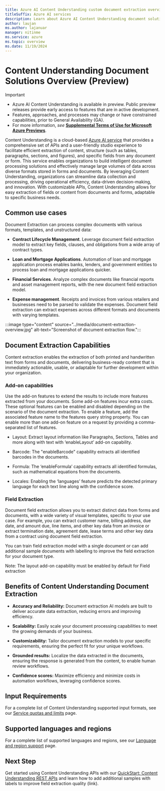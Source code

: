 ```yaml
---
title: Azure AI Content Understanding custom document extraction overview
titleSuffix: Azure AI services
description: Learn about Azure AI Content Understanding document solutions
author: laujan
ms.author: lajanuar
manager: nitinme
ms.service: azure
ms.topic: overview
ms.date: 11/19/2024
---
```


# Content Understanding Document Solutions Overview (Preview)

> [!IMPORTANT]
>
> * Azure AI Content Understanding is available in preview. Public preview releases provide early access to features that are in active development.
> * Features, approaches, and processes may change or have constrained capabilities, prior to General Availability (GA).
> * For more information, *see* [**Supplemental Terms of Use for Microsoft Azure Previews**](https://azure.microsoft.com/support/legal/preview-supplemental-terms).


Content Understanding is a cloud-based [Azure AI service](articles/ai-services/what-are-ai-services.md) that provides a comprehensive set of APIs and a user-friendly studio experience to facilitate efficient extraction of content, structure (such as tables, paragraphs, sections, and figures), and specific fields from any document or form. This service enables organizations to build intelligent document processing solutions and effectively manage large volumes of data across diverse formats stored in forms and documents.
By leveraging Content Understanding, organizations can streamline data collection and processing, driving operational efficiency, data-driven decision-making, and innovation. With customizable APIs, Content Understanding allows for easy extraction of fields or content from documents and forms, adaptable to specific business needs.


## Common use cases

Document Extraction can process complex documents with various formats, templates, and unstructured data:

* **Contract Lifecycle Management**. Leverage document field extraction model to extract key fields, clauses, and obligations from a wide array of contract types.
  
* **Loan and Mortgage Applications**. Automation of loan and mortgage application process enables banks, lenders, and government entities to process loan and mortgage applications quicker.

* **Financial Services**. Analyze complex documents like financial reports and asset management reports, with the new document field extraction model.

* **Expense management**. Receipts and invoices from various retailers and businesses need to be parsed to validate the expenses. Document field extraction can extract expenses across different formats and documents with varying templates.


:::image type="content" source="../media/document-extraction-overview.jpg" alt-text="Screenshot of document extraction flow.":::


## Document Extraction Capabilities 

Content extraction enables the extraction of both printed and handwritten text from forms and documents, delivering business-ready content that is immediately actionable, usable, or adaptable for further development within your organization.

### Add-on capabilities 

Use the add-on features to extend the results to include more features extracted from your documents. Some add-on features incur extra costs. These optional features can be enabled and disabled depending on the scenario of the document extraction. To enable a feature, add the associated feature name to the features query string property. You can enable more than one add-on feature on a request by providing a comma-separated list of features. 

* Layout: Extract layout information like Paragraphs, Sections, Tables and more along with text with ‘enableLayout’ add-on capability.
  
* Barcode: The "enableBarcode" capability extracts all identified barcodes in the documents.
  
* Formula: The ‘enableFormula’ capability extracts all identified formulas, such as mathematical equations from the documents.
  
* Locales: Enabling the ‘languages’ feature predicts the detected primary language for each text line along with the confidence score.
  
### Field Extraction

Document field extraction allows you to extract distinct data from forms and documents, with a wide variety of visual templates, specific to your use case. For example, you can extract customer name, billing address, due date, and amount due, line items, and other key data from an invoice or extract termination date, agreement date, lease terms and other key data from a contract using document field extraction.

You can train field extraction model with a single document or can add additional sample documents with labelling to improve the field extraction for your document type. 

Note: The layout add-on capability must be enabled by default for Field extraction 


## Benefits of Content Understanding Document Extraction

* **Accuracy and Reliability:** Document extraction AI models are built to deliver accurate data extraction, reducing errors and improving efficiency.
  
* **Scalability:** Easily scale your document processing capabilities to meet the growing demands of your business.
  
* **Customizability:** Tailor document extraction models to your specific requirements, ensuring the perfect fit for your unique workflows.
  
*	**Grounded results:** Localize the data extracted in the documents, ensuring the response is generated from the content, to enable human review workflows.
  
* **Confidence scores:** Maximize efficiency and minimize costs in automation workflows, leveraging confidence scores.

## Input Requirements 

For a complete list of Content Understanding supported input formats, see our [Service quotas and limits](https://review.learn.microsoft.com/en-us/azure/ai-services/content-understanding/service-limits) page. 

## Supported languages and regions 

For a complete list of supported languages and regions, see our [Language and region support](https://review.learn.microsoft.com/en-us/azure/ai-services/content-understanding/language-region-support) page.

## Next Step

Get started using Content Understanding APIs with our [QuickStart: Content Understanding REST APIs](https://review.learn.microsoft.com/en-us/azure/ai-services/content-understanding/quickstart/rest-api) and learn how to add additional samples with labels to improve field extraction quality (link).




